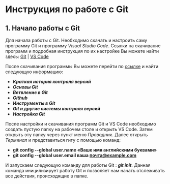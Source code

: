 # Инструкция по работе с Git
 
## 1. Начало работы с Git

Для начала работы с Git. Необходимо скачать и настроить саму программу Git и программу *Visual Studio Code*. Ссылки на скачивание программ и подробная инструкция по их настройке Вы можете найти здесь: [Git](https://git-scm.com/book/ru/v2/Введение-Установка-Git) | [VS Code](https://code.visualstudio.com)

После скачивания программы Вы можете перейти по [ссылке](https://git-scm.com/book/ru/v2) и найти следующую информацию:

* _**Краткая история контроля версий**_
* _**Основы Git**_
* _**Ветвление в Git**_
* _**Github**_
* _**Инструменты в Git**_
* _**Git и другие системы контроля версий**_
* _**Настройка Git**_

После настройки и скачивания программ Git и VS Code необходимо создать пустую папку на рабочем столе и открыть VS Code. Затем открыть эту папку через пункт меню *Проводник*. Далее открыть *Терминал* и представиться гиту с помощью команд:

- **git config --global user.name «Ваше имя английскими буквами»**
- **git config --global user.email ваша почта@example.com**

И запускаем следующую команду для работы Git :  ***git init***.
Данная команда иницилизирует работу Git и позволяет нам начать отслеживать все действия, происходящие в папке.



